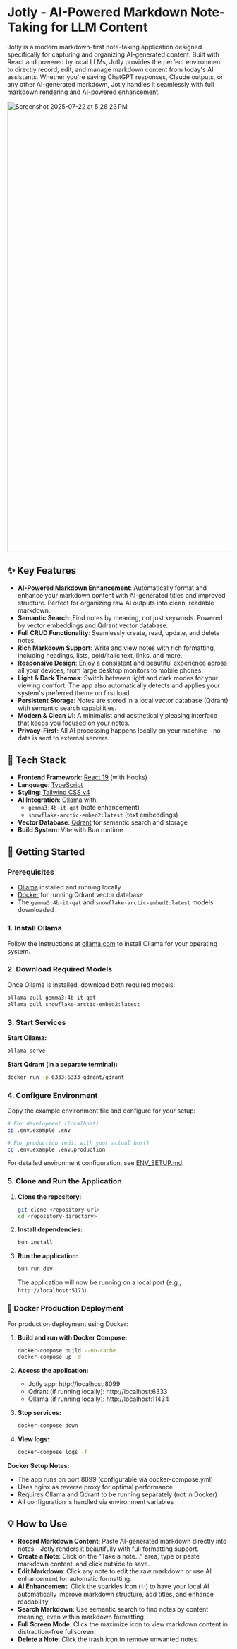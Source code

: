 
# Jotly - AI-Powered Markdown Note-Taking for LLM Content

Jotly is a modern markdown-first note-taking application designed specifically for capturing and organizing AI-generated content. Built with React and powered by local LLMs, Jotly provides the perfect environment to directly record, edit, and manage markdown content from today's AI assistants. Whether you're saving ChatGPT responses, Claude outputs, or any other AI-generated markdown, Jotly handles it seamlessly with full markdown rendering and AI-powered enhancement.

<img width="762" height="1020" alt="Screenshot 2025-07-22 at 5 26 23 PM" src="https://github.com/user-attachments/assets/ab29a802-5ec5-4355-9cbc-bf02fb2064a7" />

## ✨ Key Features

- **AI-Powered Markdown Enhancement**: Automatically format and enhance your markdown content with AI-generated titles and improved structure. Perfect for organizing raw AI outputs into clean, readable markdown.
- **Semantic Search**: Find notes by meaning, not just keywords. Powered by vector embeddings and Qdrant vector database.
- **Full CRUD Functionality**: Seamlessly create, read, update, and delete notes.
- **Rich Markdown Support**: Write and view notes with rich formatting, including headings, lists, bold/italic text, links, and more.
- **Responsive Design**: Enjoy a consistent and beautiful experience across all your devices, from large desktop monitors to mobile phones.
- **Light & Dark Themes**: Switch between light and dark modes for your viewing comfort. The app also automatically detects and applies your system's preferred theme on first load.
- **Persistent Storage**: Notes are stored in a local vector database (Qdrant) with semantic search capabilities.
- **Modern & Clean UI**: A minimalist and aesthetically pleasing interface that keeps you focused on your notes.
- **Privacy-First**: All AI processing happens locally on your machine - no data is sent to external servers.

## 🚀 Tech Stack

- **Frontend Framework**: [React 19](https://react.dev/) (with Hooks)
- **Language**: [TypeScript](https://www.typescriptlang.org/)
- **Styling**: [Tailwind CSS v4](https://tailwindcss.com/)
- **AI Integration**: [Ollama](https://ollama.com/) with:
  - `gemma3:4b-it-qat` (note enhancement)
  - `snowflake-arctic-embed2:latest` (text embeddings)
- **Vector Database**: [Qdrant](https://qdrant.tech/) for semantic search and storage
- **Build System**: Vite with Bun runtime

## 🔧 Getting Started

### Prerequisites
- [Ollama](https://ollama.com/) installed and running locally
- [Docker](https://docker.com/) for running Qdrant vector database
- The `gemma3:4b-it-qat` and `snowflake-arctic-embed2:latest` models downloaded

### 1. Install Ollama
Follow the instructions at [ollama.com](https://ollama.com/) to install Ollama for your operating system.

### 2. Download Required Models
Once Ollama is installed, download both required models:
```bash
ollama pull gemma3:4b-it-qat
ollama pull snowflake-arctic-embed2:latest
```

### 3. Start Services

**Start Ollama:**
```bash
ollama serve
```

**Start Qdrant (in a separate terminal):**
```bash
docker run -p 6333:6333 qdrant/qdrant
```

### 4. Configure Environment

Copy the example environment file and configure for your setup:

```bash
# For development (localhost)
cp .env.example .env

# For production (edit with your actual host)
cp .env.example .env.production
```

For detailed environment configuration, see [ENV_SETUP.md](./ENV_SETUP.md).

### 5. Clone and Run the Application

1.  **Clone the repository:**
    ```bash
    git clone <repository-url>
    cd <repository-directory>
    ```

2.  **Install dependencies:**
    ```bash
    bun install
    ```

3.  **Run the application:**
    ```bash
    bun run dev
    ```
    
    The application will now be running on a local port (e.g., `http://localhost:5173`).

### 🐳 Docker Production Deployment

For production deployment using Docker:

1.  **Build and run with Docker Compose:**
    ```bash
    docker-compose build --no-cache
    docker-compose up -d
    ```

2.  **Access the application:**
    - Jotly app: http://localhost:8099
    - Qdrant (if running locally): http://localhost:6333
    - Ollama (if running locally): http://localhost:11434

3.  **Stop services:**
    ```bash
    docker-compose down
    ```

4.  **View logs:**
    ```bash
    docker-compose logs -f
    ```

**Docker Setup Notes:**
- The app runs on port 8099 (configurable via docker-compose.yml)
- Uses nginx as reverse proxy for optimal performance
- Requires Ollama and Qdrant to be running separately (not in Docker)
- All configuration is handled via environment variables

## 💡 How to Use

- **Record Markdown Content**: Paste AI-generated markdown directly into notes - Jotly renders it beautifully with full formatting support.
- **Create a Note**: Click on the "Take a note..." area, type or paste markdown content, and click outside to save.
- **Edit Markdown**: Click any note to edit the raw markdown or use AI enhancement for automatic formatting.
- **AI Enhancement**: Click the sparkles icon (✨) to have your local AI automatically improve markdown structure, add titles, and enhance readability.
- **Search Markdown**: Use semantic search to find notes by content meaning, even within markdown formatting.
- **Full Screen Mode**: Click the maximize icon to view markdown content in distraction-free fullscreen.
- **Delete a Note**: Click the trash icon to remove unwanted notes.
